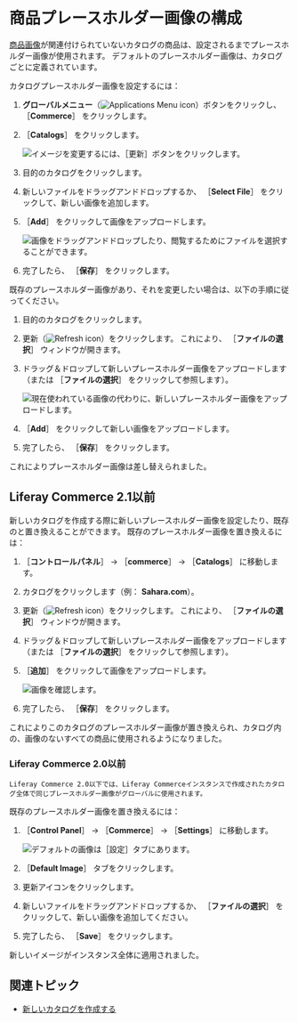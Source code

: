 # 商品プレースホルダー画像の構成

[商品画像](../creating-and-managing-products/products/product-images.md)が関連付けられていないカタログの商品は、設定されるまでプレースホルダー画像が使用されます。 デフォルトのプレースホルダー画像は、カタログごとに定義されています。

カタログプレースホルダー画像を設定するには：

1. **グローバルメニュー**（![Applications Menu icon](../../images/icon-applications-menu.png)）ボタンをクリックし、 ［**Commerce**］ をクリックします。
1. ［**Catalogs**］ をクリックします。

    ![イメージを変更するには、［更新］ボタンをクリックします。](./configuring-a-product-placeholder-image/images/05.png)

1. 目的のカタログをクリックします。
1. 新しいファイルをドラッグアンドドロップするか、 ［**Select File**］ をクリックして、新しい画像を追加します。
1. ［**Add**］ をクリックして画像をアップロードします。

    ![画像をドラッグアンドドロップしたり、閲覧するためにファイルを選択することができます。](./configuring-a-product-placeholder-image/images/06.png)

1. 完了したら、 ［**保存**］ をクリックします。

既存のプレースホルダー画像があり、それを変更したい場合は、以下の手順に従ってください。

1. 目的のカタログをクリックします。
1. 更新（![Refresh icon](../../images/icon-refresh.png)）をクリックします。 これにより、 ［**ファイルの選択**］ ウィンドウが開きます。
1. ドラッグ＆ドロップして新しいプレースホルダー画像をアップロードします（または ［**ファイルの選択**］ をクリックして参照します）。

    ![現在使われている画像の代わりに、新しいプレースホルダー画像をアップロードします。](./configuring-a-product-placeholder-image/images/02.png)

1. ［**Add**］ をクリックして新しい画像をアップロードします。
1. 完了したら、 ［**保存**］ をクリックします。

これによりプレースホルダー画像は差し替えられました。

## Liferay Commerce 2.1以前

新しいカタログを作成する際に新しいプレースホルダー画像を設定したり、既存のと置き換えることができます。 既存のプレースホルダー画像を置き換えるには：

1. ［**コントロールパネル**］ → ［**commerce**］ → ［**Catalogs**］ に移動します。
1. カタログをクリックします（例： **Sahara.com**）。
1. 更新（![Refresh icon](../../images/icon-refresh.png)）をクリックします。 これにより、 ［**ファイルの選択**］ ウィンドウが開きます。
1. ドラッグ＆ドロップして新しいプレースホルダー画像をアップロードします（または ［**ファイルの選択**］ をクリックして参照します）。
1. ［**追加**］ をクリックして画像をアップロードします。

     ![画像を確認します。](./configuring-a-product-placeholder-image/images/03.png)

1. 完了したら、 ［**保存**］ をクリックします。

これによりこのカタログのプレースホルダー画像が置き換えられ、カタログ内の、画像のないすべての商品に使用されるようになりました。

### Liferay Commerce 2.0以前

```{tip}
Liferay Commerce 2.0以下では、Liferay Commerceインスタンスで作成されたカタログ全体で同じプレースホルダー画像がグローバルに使用されます。
```

既存のプレースホルダー画像を置き換えるには：

1. ［**Control Panel**］ → ［**Commerce**］ → ［**Settings**］ に移動します。

    ![デフォルトの画像は［設定］タブにあります。](./configuring-a-product-placeholder-image/images/04.png)

1. ［**Default Image**］ タブをクリックします。
1. 更新アイコンをクリックします。
1. 新しいファイルをドラッグアンドドロップするか、 ［**ファイルの選択**］ をクリックして、新しい画像を追加してください。
1. 完了したら、 ［**Save**］ をクリックします。

新しいイメージがインスタンス全体に適用されました。

## 関連トピック

* [新しいカタログを作成する](./creating-a-new-catalog.md)
